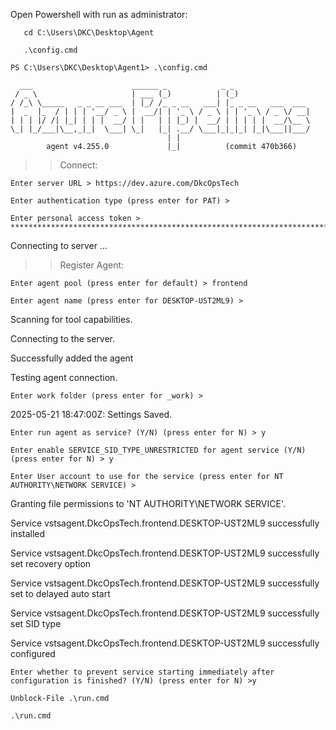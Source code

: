 

Open Powershell with run as administrator:
```
   cd C:\Users\DKC\Desktop\Agent
```
```
   .\config.cmd
```
```   
PS C:\Users\DKC\Desktop\Agent1> .\config.cmd
```
```
  ___                      ______ _            _ _
 / _ \                     | ___ (_)          | (_)
/ /_\ \_____   _ _ __ ___  | |_/ /_ _ __   ___| |_ _ __   ___  ___
|  _  |_  / | | | '__/ _ \ |  __/| | '_ \ / _ \ | | '_ \ / _ \/ __|
| | | |/ /| |_| | | |  __/ | |   | | |_) |  __/ | | | | |  __/\__ \
\_| |_/___|\__,_|_|  \___| \_|   |_| .__/ \___|_|_|_| |_|\___||___/
                                   | |
        agent v4.255.0             |_|          (commit 470b366)

```
>> Connect:
```
Enter server URL > https://dev.azure.com/DkcOpsTech
```
```
Enter authentication type (press enter for PAT) >
```
```
Enter personal access token > ************************************************************************************
```
Connecting to server ...

>> Register Agent:
```
Enter agent pool (press enter for default) > frontend
```
```
Enter agent name (press enter for DESKTOP-UST2ML9) >
```
Scanning for tool capabilities.

Connecting to the server.

Successfully added the agent

Testing agent connection.
```
Enter work folder (press enter for _work) >
```
2025-05-21 18:47:00Z: Settings Saved.
```
Enter run agent as service? (Y/N) (press enter for N) > y
```
```
Enter enable SERVICE_SID_TYPE_UNRESTRICTED for agent service (Y/N) (press enter for N) > y
```
```
Enter User account to use for the service (press enter for NT AUTHORITY\NETWORK SERVICE) >
```
Granting file permissions to 'NT AUTHORITY\NETWORK SERVICE'.

Service vstsagent.DkcOpsTech.frontend.DESKTOP-UST2ML9 successfully installed

Service vstsagent.DkcOpsTech.frontend.DESKTOP-UST2ML9 successfully set recovery option

Service vstsagent.DkcOpsTech.frontend.DESKTOP-UST2ML9 successfully set to delayed auto start

Service vstsagent.DkcOpsTech.frontend.DESKTOP-UST2ML9 successfully set SID type

Service vstsagent.DkcOpsTech.frontend.DESKTOP-UST2ML9 successfully configured
```
Enter whether to prevent service starting immediately after configuration is finished? (Y/N) (press enter for N) >y
```
```
Unblock-File .\run.cmd
```
```
.\run.cmd
```





















